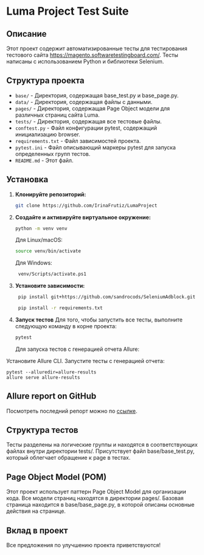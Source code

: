 # Luma Project Test Suite

## Описание

Этот проект содержит автоматизированные тесты для тестирования тестового
сайта https://magento.softwaretestingboard.com/. Тесты написаны с использованием Python и библиотеки Selenium.

## Структура проекта

- `base/` - Директория, содержащая base_test.py и base_page.py.
- `data/` - Директория, содержащая файлы с данными.
- `pages/` - Директория, содержащая Page Object модели для различных страниц сайта Luma.
- `tests/` - Директория, содержащая все тестовые файлы.
- `conftest.py` - Файл конфигурации pytest, содержащий инициализацию browser.
- `requirements.txt` - Файл зависимостей проекта.
- `pytest.ini` - Файл описывающий маркеры pytest для запуска определенных групп тестов.
- `README.md` - Этот файл.

## Установка

1. **Клонируйте репозиторий:**

    ```bash
    git clone https://github.com/IrinaFrutiz/LumaProject
     ```

2. **Создайте и активируйте виртуальное окружение:**

    ```bash
    python -m venv venv
    ```
    
    Для Linux/macOS:
    ```bash
    source venv/bin/activate
    ```
   
   Для Windows:
   ```bash
    venv/Scripts/activate.ps1
    ```
   
4. **Установите зависимости:**
   
   ```bash
    pip install git+https://github.com/sandrocods/SeleniumAdblock.git
   ```
   
   ```bash
    pip install -r requirements.txt
   ```

5. **Запуск тестов**
   Для того, чтобы запустить все тесты, выполните следующую команду в корне проекта:

    ```bash
    pytest
    ```

   Для запуска тестов с генерацией отчета Allure:

Установите Allure CLI. Запустите тесты с генерацией отчета:

    pytest --alluredir=allure-results
    allure serve allure-results

## Allure report on GitHub

Посмотреть последний репорт можно по [ссылке](https://irinafrutiz.github.io/LumaProject/).

## Структура тестов

Тесты разделены на логические группы и находятся в соответствующих файлах внутри директории tests/.
Присутствует файл base/base_test.py, который облегчает обращение к page в тестах.

## Page Object Model (POM)

Этот проект использует паттерн Page Object Model для организации кода. Все модели страниц находятся в директории pages/.
Базовая страница находится в base/base_page.py, в которой описаны основные действия на странице.

## Вклад в проект

Все предложения по улучшению проекта приветствуются!
